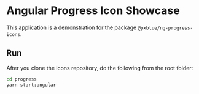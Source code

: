 # Angular Progress Icon Showcase

This application is a demonstration for the package `@pxblue/ng-progress-icons`. 

## Run

After you clone the icons repository, do the following from the root folder:

```sh
cd progress
yarn start:angular
```